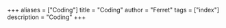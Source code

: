 +++
aliases = ["Coding"]
title = "Coding"
author = "Ferret"
tags = ["index"]
description = "Coding"
+++